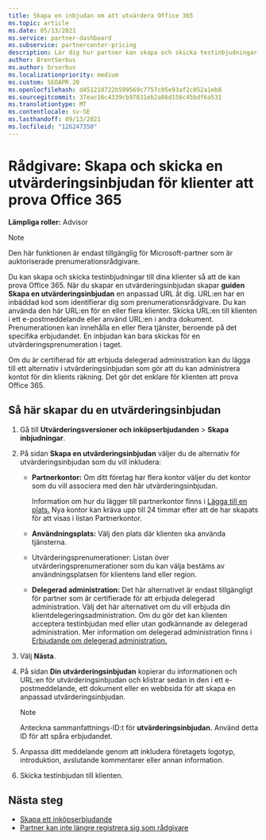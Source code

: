 ```yaml
---
title: Skapa en inbjudan om att utvärdera Office 365
ms.topic: article
ms.date: 05/13/2021
ms.service: partner-dashboard
ms.subservice: partnercenter-pricing
description: Lär dig hur partner kan skapa och skicka testinbjudningar för sina klienter för att prova Office 365. Partner är mycket en auktoriserad prenumerationsrådgivare.
author: BrentSerbus
ms.author: brserbus
ms.localizationpriority: medium
ms.custom: SEOAPR.20
ms.openlocfilehash: d451218722b599569c7757c05e93af2c052a1eb8
ms.sourcegitcommit: 37eac16c4339cb97831eb2a86d156c45bdf6a531
ms.translationtype: MT
ms.contentlocale: sv-SE
ms.lasthandoff: 09/13/2021
ms.locfileid: "126247350"
---
```

# <a name="advisors-create-and-send-a-trial-invitation-for-clients-to-try-office-365"></a>Rådgivare: Skapa och skicka en utvärderingsinbjudan för klienter att prova Office 365


**Lämpliga roller:** Advisor

> [!NOTE]
> Den här funktionen är endast tillgänglig för Microsoft-partner som är auktoriserade prenumerationsrådgivare.

Du kan skapa och skicka testinbjudningar till dina klienter så att de kan prova Office 365. När du skapar en utvärderingsinbjudan skapar **guiden Skapa en utvärderingsinbjudan** en anpassad URL åt dig. URL:en har en inbäddad kod som identifierar dig som prenumerationsrådgivare. Du kan använda den här URL:en för en eller flera klienter. Skicka URL:en till klienten i ett e-postmeddelande eller använd URL:en i andra dokument. Prenumerationen kan innehålla en eller flera tjänster, beroende på det specifika erbjudandet. En inbjudan kan bara skickas för en utvärderingsprenumeration i taget.

Om du är certifierad för att erbjuda delegerad administration kan du lägga till ett alternativ i utvärderingsinbjudan som gör att du kan administrera kontot för din klients räkning. Det gör det enklare för klienten att prova Office 365.

## <a name="to-create-a-trial-invitation"></a>Så här skapar du en utvärderingsinbjudan

1. Gå till **Utvärderingsversioner och inköpserbjudanden**  >  **Skapa inbjudningar**.

2. På sidan **Skapa en utvärderingsinbjudan** väljer du de alternativ för utvärderingsinbjudan som du vill inkludera:

    - **Partnerkontor:** Om ditt företag har flera kontor väljer du det kontor som du vill associera med den här utvärderingsinbjudan.

        Information om hur du lägger till partnerkontor finns i [Lägga till en plats.](manage-locations.md) Nya kontor kan kräva upp till 24 timmar efter att de har skapats för att visas i listan Partnerkontor.

    - **Användningsplats:** Välj den plats där klienten ska använda tjänsterna.
    - Utvärderingsprenumerationer: Listan över utvärderingsprenumerationer som du kan välja bestäms av användningsplatsen för klientens land eller region.
    - **Delegerad administration:** Det här alternativet är endast tillgängligt för partner som är certifierade för att erbjuda delegerad administration. Välj det här alternativet om du vill erbjuda din klientdelegeringsadministration. Om du gör det kan klienten acceptera testinbjudan med eller utan godkännande av delegerad administration. Mer information om delegerad administration finns i [Erbjudande om delegerad administration.](customers-revoke-admin-privileges.md)

3. Välj **Nästa**.

4. På sidan **Din utvärderingsinbjudan** kopierar du informationen och URL:en för utvärderingsinbjudan och klistrar sedan in den i ett e-postmeddelande, ett dokument eller en webbsida för att skapa en anpassad utvärderingsinbjudan.

    > [!NOTE]
    > Anteckna sammanfattnings-ID:t för **utvärderingsinbjudan.** Använd detta ID för att spåra erbjudandet.

5. Anpassa ditt meddelande genom att inkludera företagets logotyp, introduktion, avslutande kommentarer eller annan information.

6. Skicka testinbjudan till klienten.

## <a name="next-steps"></a>Nästa steg

- [Skapa ett inköpserbjudande](advisor-create-a-purchase-offer.md)
- [Partner kan inte längre registrera sig som rådgivare](advisors-no-csp.md)
